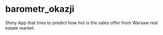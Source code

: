 # barometr_okazji
Shiny App that tries to predict how hot is the sales offer from Warsaw real estate market
